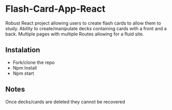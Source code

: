 # Flash-Card-App-React
Robust React project allowing users to create flash cards to allow them to study. Ability to create/manipulate decks containing cards with a front and a back.
Multiple pages with multiple Routes allowing for a fluid site.
## Instalation
* Fork/clone the repo
* Npm Install
* Npm start
## Notes
Once decks/cards are deleted they cannot be recovered
